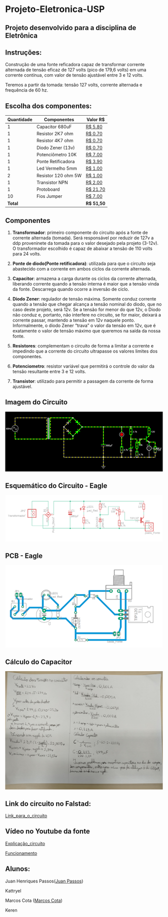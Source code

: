 # Projeto-Eletronica-USP
## Projeto desenvolvido para a disciplina de Eletrônica
## Instruções:
Construção de uma fonte reficadora capaz de transformar corrente alternada de tensão eficaz de 127 volts (pico de 179,6 volts) em uma corrente contínua, com valor de tensão ajustável entre 3 e 12 volts.

Teremos a partir da tomada: tensão 127 volts, corrente alternada e frequência de 60 hz.
## Escolha dos componentes:
| Quantidade | Componentes       | Valor R$ |
|------------|-------------------|----------|
| 1          | Capacitor 680uF   | [R$ 5.80](https://produto.mercadolivre.com.br/MLB-1329526998-capacitor-eletrolitico-680uf-x-25v-105-10-pecas-_JM#position=1&search_layout=grid&type=item&tracking_id=e3802299-ff00-42ad-964e-d3a5aee62ea2)|
| 1          | Resistor 2K7 ohm  | [R$ 0.70](https://produto.mercadolivre.com.br/MLB-2715520561-100-unidades-resistor-27k-5-14w-cr25-2k7-_JM?matt_tool=14213447&matt_word=&matt_source=bing&matt_campaign=MLB_ML_BING_AO_CE-ALL-ALL_X_PLA_ALLB_TXS_ALL&matt_campaign_id=382858295&matt_ad_group=CE&matt_match_type=e&matt_network=o&matt_device=c&matt_keyword=default&msclkid=e1b9d86fc71116606eb9be032e0e646a&utm_source=bing&utm_medium=cpc&utm_campaign=MLB_ML_BING_AO_CE-ALL-ALL_X_PLA_ALLB_TXS_ALL&utm_term=4581596253419741&utm_content=CE)|
| 1          | Resistor 4K7 ohm  | [R$ 0.70](https://produto.mercadolivre.com.br/MLB-3389009219-resistor-4k7-cr25-14w-5-alta-qualidade-pacote-500-pecas-_JM#is_advertising=true&position=2&search_layout=grid&type=pad&tracking_id=d5ff520b-1146-494a-bd8a-95c6fa6acacd&is_advertising=true&ad_domain=VQCATCORE_LST&ad_position=2&ad_click_id=NDYyYmZkZDAtOWU3OC00YmM3LTgzOTAtODRhNDUyMTVjMmVm)|
| 1          | Diodo Zener (13v) | [R$ 0.70](https://produto.mercadolivre.com.br/MLB-1437492980-kit-50-pecas-diodo-zener-13v-1w-1n4743a-a-granel--_JM?matt_tool=14213447&matt_word=&matt_source=bing&matt_campaign=MLB_ML_BING_AO_CE-ALL-ALL_X_PLA_ALLB_TXS_ALL&matt_campaign_id=382858295&matt_ad_group=CE&matt_match_type=e&matt_network=o&matt_device=c&matt_keyword=default&msclkid=cd780d21d7aa10914c036b4d3e2afb26&utm_source=bing&utm_medium=cpc&utm_campaign=MLB_ML_BING_AO_CE-ALL-ALL_X_PLA_ALLB_TXS_ALL&utm_term=4581596253419739&utm_content=CE)|
| 1          | Potenciômetro 10K | [R$ 7.00](https://produto.mercadolivre.com.br/MLB-1178895152-kit-10-potenciometro-linear-10k-16mm-linear-_JM?matt_tool=14213447&matt_word=&matt_source=bing&matt_campaign=MLB_ML_BING_AO_CE-ALL-ALL_X_PLA_ALLB_TXS_ALL&matt_campaign_id=382858295&matt_ad_group=CE&matt_match_type=e&matt_network=o&matt_device=c&matt_keyword=default&msclkid=519cbb9024fb13dddea5ddfccd4e713c&utm_source=bing&utm_medium=cpc&utm_campaign=MLB_ML_BING_AO_CE-ALL-ALL_X_PLA_ALLB_TXS_ALL&utm_term=4581596253419738&utm_content=CE)|
| 1          | Ponte Retificadora| [R$ 3.90](https://produto.mercadolivre.com.br/MLB-1290426853-kit-10-ponte-retificadora-2a-1000v-original-_JM?matt_tool=14213447&matt_word=&matt_source=bing&matt_campaign=MLB_ML_BING_AO_CE-ALL-ALL_X_PLA_ALLB_TXS_ALL&matt_campaign_id=382858295&matt_ad_group=CE&matt_match_type=e&matt_network=o&matt_device=c&matt_keyword=default&msclkid=650bb0b5b40c1b56d52ed6d95e0eaf1b&utm_source=bing&utm_medium=cpc&utm_campaign=MLB_ML_BING_AO_CE-ALL-ALL_X_PLA_ALLB_TXS_ALL&utm_term=4581596253419738&utm_content=CE)|
| 1          | Led Vermelho 5mm  | [R$ 1.00](https://www.mercadolivre.com.br/led-vermelho-difuso-5mm-50-unidades-eletrnica-arduino-3v/p/MLB26787530#searchVariation=MLB26787530&position=2&search_layout=grid&type=product&tracking_id=adfecce4-4978-48c7-b7f0-c813b5bcd303)|
| 2          |Resistor 120 ohm 5W| [R$ 1.00](https://produto.mercadolivre.com.br/MLB-3518008789-47-r-ohms-10-pecas-resistor-de-carbono-5w-47r-ohms-5-_JM?matt_tool=14213447&matt_word=&matt_source=bing&matt_campaign=MLB_ML_BING_AO_CE-ALL-ALL_X_PLA_ALLB_TXS_ALL&matt_campaign_id=382858295&matt_ad_group=CE&matt_match_type=e&matt_network=o&matt_device=c&matt_keyword=default&msclkid=3c4b916e04d01b7cbaecf702ee0ca213&utm_source=bing&utm_medium=cpc&utm_campaign=MLB_ML_BING_AO_CE-ALL-ALL_X_PLA_ALLB_TXS_ALL&utm_term=4581596253419740&utm_content=CE)|
| 1          | Transistor NPN    | [R$ 2.00](https://produto.mercadolivre.com.br/MLB-1608263867-transistor-npn-tip41c-6-pecas-tip-41c-tip41-tip-41-ip41-_JM?matt_tool=14213447&matt_word=&matt_source=bing&matt_campaign=MLB_ML_BING_AO_CE-ALL-ALL_X_PLA_ALLB_TXS_ALL&matt_campaign_id=382858295&matt_ad_group=CE&matt_match_type=e&matt_network=o&matt_device=c&matt_keyword=default&msclkid=d61d18ae39b0139c4cf27ec2d34b9d83&utm_source=bing&utm_medium=cpc&utm_campaign=MLB_ML_BING_AO_CE-ALL-ALL_X_PLA_ALLB_TXS_ALL&utm_term=4581596253419738&utm_content=CE)|
| 1          | Protoboard        | [R$ 21.70](https://produto.mercadolivre.com.br/MLB-1421607788-protoboard-400-pontos-_JM?matt_tool=14213447&matt_word=&matt_source=bing&matt_campaign=MLB_ML_BING_AO_CE-ALL-ALL_X_PLA_ALLB_TXS_ALL&matt_campaign_id=382858295&matt_ad_group=CE&matt_match_type=e&matt_network=o&matt_device=c&matt_keyword=default&msclkid=95af03b37607195f2a4e65df9d116282&utm_source=bing&utm_medium=cpc&utm_campaign=MLB_ML_BING_AO_CE-ALL-ALL_X_PLA_ALLB_TXS_ALL&utm_term=4581596253419740&utm_content=CE)|
| 10         | Fios Jumper       | [R$ 7.00](https://www.mercadolivre.com.br/40-x-jumper-fio-conector-macho-macho-protoboard-20-cm/p/MLB36837941?pdp_filters=item_id:MLB4690760302#is_advertising=true&searchVariation=MLB36837941&position=1&search_layout=grid&type=pad&tracking_id=b294b6b8-0712-4527-878b-30fb19ecc216&is_advertising=true&ad_domain=VQCATCORE_LST&ad_position=1&ad_click_id=ODgwN2Y5ZWQtODU0Yi00MzY1LWIzZTktNmFhMDcwZjhiYzFj)|
| **Total**  |                   | **R$ 51,50**    |
## Componentes
1. **Transformador**: primeiro componente do circuito após a fonte de corrente alternada (tomada). Será responsável por reduzir de 127v a ddp proveninete da tomada para o valor desejado pela projeto (3-12v). O transformador escolhido é capaz de abaixar a tensão de 110 volts para 24 volts.

2. **Ponte de diodo(Ponte retificadora)**: utilizada para que o circuito seja abastecido com a corrente em ambos ciclos da corrente alternada.

3. **Capacitor**:  armazena a carga durante os ciclos da corrente alternada, liberando corrente quando a tensão interna é maior que a tensão vinda da fonte. Descarrega quando ocorre a inversão de ciclo.

4. **Diodo Zener**: regulador de tensão máxima. Somente conduz corrente quando a tensão que chegar alcança a tensão nominal do diodo, que no caso deste projeto, será 12v. Se a tensão for menor do que 12v, o Diodo não conduz e, portanto, não interfere no circuito, se for maior, deixará a corrente passar, mantendo a tensão em 12v naquele ponto. Informalmente, o diodo Zener “trava” o valor da tensão em 12v, que é exatamente o valor de tensão máximo que queremos na saída da nossa fonte.

5. **Resistores**: complementam o circuito de forma a limitar a corrente e impedindo que a corrente do circuito ultrapasse os valores limites dos componentes.

6. **Potenciometro**: resistor variável que permitirá o controle do valor da tensão resultante entre 3 e 12 volts.

7. **Transistor**: utilizado para permitir a passagem da corrente de forma ajustável.
## Imagem do Circuito
![Circuito_no_Falstad](Imagens-Circuito/Circuito-Falstad.PNG)

## Esquemático do Circuito - Eagle
![Esquemático do Circuito - Eagle](Imagens-Circuito/eagle-schematic.png)

## PCB - Eagle
![PCB - Eagle](Imagens-Circuito/circuito-eagle.png)

## Cálculo do Capacitor
![calculo](Imagens-Circuito/calculo_eletronica.jpg)

## Link do circuito no Falstad:
[Link_para_o_circuito](https://tinyurl.com/259cu76j)

## Vídeo no Youtube da fonte
[Explicação_circuito](https://youtu.be/dezJuHKXQiE)

[Funcionamento](https://youtu.be/6sgpQ-ToUSU)

## Alunos:
Juan Henriques Passos([Juan Passos](https://github.com/JuanHPassos))

Kattryel

Marcos Cota ([Marcos Cota](https://github.com/Mvcart))

Keren
